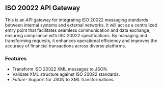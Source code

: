 ## ISO 20022 API Gateway
This is an API gateway for integrating ISO 20022 messaging standards between internal systems and external networks. 
It will act as a centralized entry point that facilitates seamless communication and data exchange, ensuring compliance with ISO 20022 specifications. 
By managing and transforming requests, it enhances operational efficiency and improves the accuracy of financial transactions across diverse platforms.

### Features

- Transform ISO 20022 XML messages to JSON.
- Validate XML structure against ISO 20022 standards.
- *Future-* Support for JSON to XML transformations.
